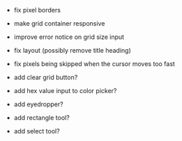 - fix pixel borders
- make grid container responsive
- improve error notice on grid size input
- fix layout (possibly remove title heading)
- fix pixels being skipped when the cursor moves too fast

- add clear grid button?
- add hex value input to color picker?
- add eyedropper?
- add rectangle tool?
- add select tool?
